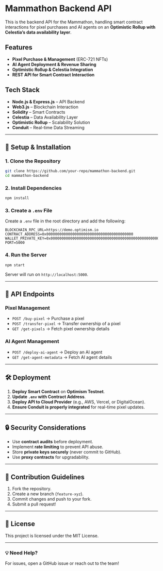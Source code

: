 # Mammathon Backend API

This is the backend API for the Mammathon, handling smart contract interactions for pixel purchases and AI agents on an **Optimistic Rollup with Celestia’s data availability layer**.

## Features
- **Pixel Purchase & Management** (ERC-721 NFTs)
- **AI Agent Deployment & Revenue Sharing**
- **Optimistic Rollup & Celestia Integration**
- **REST API for Smart Contract Interaction**

## Tech Stack
- **Node.js & Express.js** – API Backend
- **Web3.js** – Blockchain Interaction
- **Solidity** – Smart Contracts
- **Celestia** – Data Availability Layer
- **Optimistic Rollup** – Scalability Solution
- **Conduit** – Real-time Data Streaming

---

## 🚀 Setup & Installation

### 1. Clone the Repository
```bash
git clone https://github.com/your-repo/mammathon-backend.git
cd mammathon-backend
```

### 2. Install Dependencies
```bash
npm install
```

### 3. Create a `.env` File
Create a `.env` file in the root directory and add the following:
```plaintext
BLOCKCHAIN_RPC_URL=https://demo.optimism.io
CONTRACT_ADDRESS=0x0000000000000000000000000000000000000000
WALLET_PRIVATE_KEY=0x0000000000000000000000000000000000000000000000000000000000000000
PORT=5000
```

### 4. Run the Server
```bash
npm start
```
Server will run on `http://localhost:5000`.

---

## 📡 API Endpoints

### **Pixel Management**
- `POST /buy-pixel` → Purchase a pixel
- `POST /transfer-pixel` → Transfer ownership of a pixel
- `GET /get-pixels` → Fetch pixel ownership details

### **AI Agent Management**
- `POST /deploy-ai-agent` → Deploy an AI agent
- `GET /get-agent-metadata` → Fetch AI agent details

---

## 🛠 Deployment
1. **Deploy Smart Contract** on **Optimism Testnet**.
2. **Update `.env` with Contract Address**.
3. **Deploy API to Cloud Provider** (e.g., AWS, Vercel, or DigitalOcean).
4. **Ensure Conduit is properly integrated** for real-time pixel updates.

---

## 🔒 Security Considerations
- Use **contract audits** before deployment.
- Implement **rate limiting** to prevent API abuse.
- Store **private keys securely** (never commit to GitHub).
- Use **proxy contracts** for upgradability.

---

## 🤝 Contribution Guidelines
1. Fork the repository.
2. Create a new branch (`feature-xyz`).
3. Commit changes and push to your fork.
4. Submit a pull request!

---

## 📜 License
This project is licensed under the MIT License.

---

### 💡 Need Help?
For issues, open a GitHub issue or reach out to the team!

